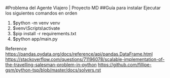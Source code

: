 #Problema del Agente Viajero | Proyecto MD
##Guía para instalar 
Ejecutar los siguientes comandos en orden
1. $python -m venv venv
2. $venv\Scripts\activate
3. $pip install -r requirements.txt
4. $python app/main.py

Reference
https://pandas.pydata.org/docs/reference/api/pandas.DataFrame.html
https://stackoverflow.com/questions/71196078/scalable-implementation-of-the-travelling-salesman-problem-in-python
https://github.com/fillipe-gsm/python-tsp/blob/master/docs/solvers.rst
